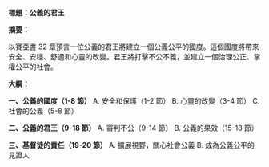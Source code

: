 **標題：公義的君王**

**摘要：**

以賽亞書 32 章預言一位公義的君王將建立一個公義公平的國度。這個國度將帶來安全、安穩、舒適和心靈的改變。君王將打擊不公不義，並建立一個治理公正、掌權公平的社會。

**大綱：**

**一、公義的國度（1-8 節）**
    A. 安全和保護（1-2 節）
    B. 心靈的改變（3-4 節）
    C. 社會的公義（5-8 節）

**二、公義的君王（9-18 節）**
    A. 審判不公（9-14 節）
    B. 公義的果效（15-18 節）

**三、基督徒的責任（19-20 節）**
    A. 擴展視野，關心社會公義
    B. 成為公義公平的見證人